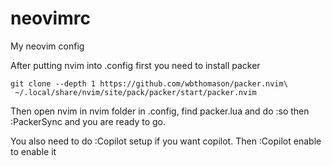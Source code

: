 # neovimrc
My neovim config

After putting nvim into .config first you need to install packer

```
git clone --depth 1 https://github.com/wbthomason/packer.nvim\
 ~/.local/share/nvim/site/pack/packer/start/packer.nvim
```

Then open nvim in nvim folder in .config, find packer.lua and do :so
then :PackerSync and you are ready to go.

You also need to do :Copilot setup if you want copilot. 
Then :Copilot enable to enable it
